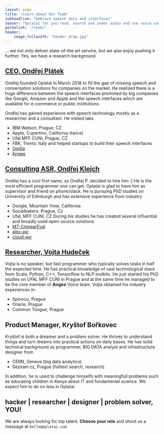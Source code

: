```yaml
---
layout: page
title: "Learn about Our Team"
subheadline: "Embrace speech data and interfaces"
teaser: "Oplatai let you read, search and index audio and use voice commands to control your system."
permalink: "/team/"
header:
    image_fullwidth: "header_drop.jpg"
---
```

... we not only deliver state-of-the art service, but we also enjoy pushing it further. Yes, we have a research background.

## [CEO, Ondřej Plátek](https://www.linkedin.com/in/ondrejplatek/)
Ondřej founded Oplatai in March 2018 to fill the gap of missing speech and conversation solutions for companies on the market.
He realized there is a huge difference between the speech interfaces promoted by big companies like Google, Amazon and Apple
and the speech interfaces which are available for e-commerce or public institutions.

Ondřej has gained experience with speech technology mostly as a researcher and a consultant.
He visited labs
- IBM Watson, Prague, CZ
- Apple, Cupertino, California (twice)
- Ufal MFF CUNI, Prague, CZ
- FBK, Trento, Italy
and helped startups to build their speech interfaces
- [Omilia](http://omilia.com)
- [Angee](http://meetangee.com)

## [Consulting ASR, Ondřej Klejch](https://www.linkedin.com/in/ondrejklejch/)
Ondřej has a cool first name, so Ondřej P. decided to hire him :)
He is the most efficient programmer one can get. Oplatai is glad to have him as supervisor and friend on phone/slack.
He is pursuing PhD studies on University of Edinburgh and has extensive experience from industry
- Google, Mountain View, California
- Socialbakers, Prague, Cz
- Ufal, MFF CUNI, CZ
During his studies he has created several influential and broadly used open-source solutions
- [MT-ComparEval](https://github.com/choko/MT-ComparEval)
- [alex-asr](https://github.com/UFAL-DSG/alex-asr)
- [cloud-asr](https://github.com/UFAL-DSG/cloud-asr)

## [Researcher, Vojta Hudeček](https://www.linkedin.com/in/vhudecek/)
Vojta is no speaker, but fast programmer who typically solves tasks in half the expected time.
He has practical knowledge of vast technological stack from Scala, Python, C++, Tensorflow to NLP toolkits.
He just started his PhD studies on UFAL MFF CUNI in Prague and at the same time he managed to be the core member of **Angee** Voice team.
Vojta obtained his industry experiences in:
- Spinoco, Prague
- Oracle, Prague
- Common Tongue, Prague

## Product Manager, Kryštof Bořkovec
Kryštof is both a dreamer and a problem solver.
He thrives to understand things and turn dreams into practical actions on daily bases.
He has solid technical background as programmer, BIG DATA analyst and infrastructure designer from
- CERN, Geneva (big data analytics)
- Seznam.cz, Prague (fulltext search, research)

In addition, he is used to challenge himselfs with meaningfull problems such as educating children in Kenya about IT and fundamental science.
We expect him to do no less in Oplatai.

## hacker | researcher | designer | problem solver, **YOU!**

We are always looking for top talent.
**Choose your role** and shoot us a message at `hello@oplatai.com`
